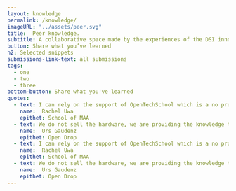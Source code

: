 ```yaml
---
layout: knowledge
permalink: /knowledge/
imageURL: "../assets/peer.svg"
title:  Peer knowledge.
subtitle: A collaborative space made by the experiences of the DSI innovators. The space provides problems solving tactics generated by the people who are making digital social innovation in Europe.
button: Share what you’ve learned
h2: Selected snippets
submissions-link-text: all submissions
tags:
  - one
  - two
  - three
bottom-button: Share what you've learned
quotes:
  - text: I can rely on the support of OpenTechSchool which is a no profit foundation. Connecting with a foundation helped me to run the project without the need of scaling as a big organization.
    name:  Rachel Uwa 
    epithet: School of MAA
  - text: We do not sell the hardware, we are providing the knowledge to run the experiments that people can make with Open Drop.
    name:  Urs Gaudenz
    epithet: Open Drop
  - text: I can rely on the support of OpenTechSchool which is a no profit foundation. Connecting with a foundation helped me to run the project without the need of scaling as a big organization.
    name:  Rachel Uwa 
    epithet: School of MAA
  - text: We do not sell the hardware, we are providing the knowledge to run the experiments that people can make with Open Drop.
    name:  Urs Gaudenz
    epithet: Open Drop
---
```

